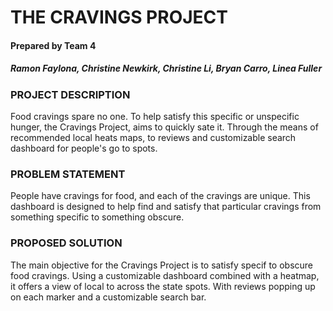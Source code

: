# THE CRAVINGS PROJECT

#### Prepared by Team 4
##### Ramon Faylona, Christine Newkirk, Christine Li, Bryan Carro, Linea Fuller

### PROJECT DESCRIPTION
Food cravings spare no one. To help satisfy this specific or
unspecific hunger, the Cravings Project, aims to quickly sate
it. Through the means of recommended local heats maps, to
reviews and customizable search dashboard for people's go
to spots.

### PROBLEM STATEMENT
People have cravings for food, and each of the cravings are
unique. This dashboard is designed to help find and satisfy
that particular cravings from something specific to
something obscure.

### PROPOSED SOLUTION
The main objective for the Cravings Project is to satisfy specif to
obscure food cravings. Using a customizable dashboard combined
with a heatmap, it offers a view of local to across the state spots.
With reviews popping up on each marker and a customizable
search bar.
